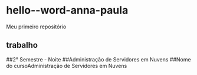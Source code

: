 # hello--word-anna-paula
Meu primeiro repositório 
## trabalho 
##2° Semestre - Noite
##Administração de Servidores em Nuvens
##Nome do cursoAdministração de Servidores em Nuvens
